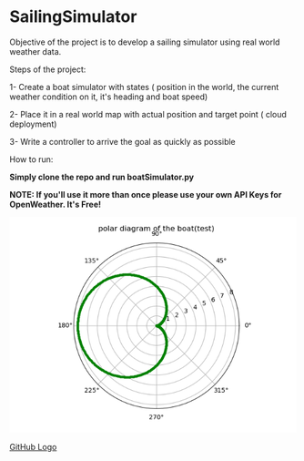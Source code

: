 # SailingSimulator

Objective of the project is to develop a sailing simulator using real world weather data. 

Steps of the project:

1- Create a boat simulator with states ( position in the world, the current weather condition on it, it's heading and boat speed)

2- Place it in a real world map with actual position and target point ( cloud deployment) 

3- Write a controller to arrive the goal as quickly as possible


How to run:

**Simply clone the repo and run boatSimulator.py**

**NOTE: If you'll use it more than once please use your own API Keys for OpenWeather. It's Free!**

![GitHub Logo](/Figure_1.png)


[GitHub Logo](/worldmapimage.png)







